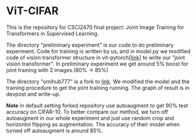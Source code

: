 # ViT-CIFAR
This is the repository for CSCI2470 final project: Joint Image Training for Transformers in Supervised Learning.

The directory "preliminary experiment" is our code to do preliminary experiment. Code for training is written by us, and in model.py we modified code of vision transformer structure in vit-pytorch[[link]](https://github.com/lucidrains/vit-pytorch) to  write our "joint vision transformer". In preliminary experiment we get around 5% boost for joint training with 2 images.(80% -> 85%)

The directory "omihub777" is a fork to [link](https://github.com/omihub777/ViT-CIFAR). We modified the model and the training procedure to get the joint training running. The graph of result is in devpost and write-up.

**Note** in  default setting forked repository use autoaugment to get 90% test accuracy on CIFAR-10. 
To better compare our method, we turn off autoaugment in our whole experiment and just use random crop and horizontol flipping as augmentation. 
The accuracy of their model when turned off autoaugment is around 85%.

